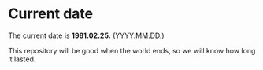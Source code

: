 # Current date

The current date is **1981.02.25.** (YYYY.MM.DD.)

This repository will be good when the world ends, so we will know how long it lasted.